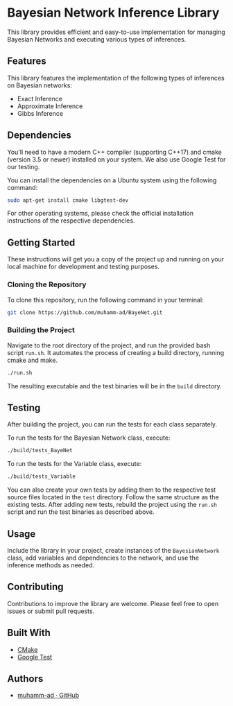 # Bayesian Network Inference Library

This library provides efficient and easy-to-use implementation for managing Bayesian Networks and executing various types of inferences.

## Features

This library features the implementation of the following types of inferences on Bayesian networks:

* Exact Inference
* Approximate Inference
* Gibbs Inference

## Dependencies

You'll need to have a modern C++ compiler (supporting C++17) and cmake (version 3.5 or newer) installed on your system. We also use Google Test for our testing.

You can install the dependencies on a Ubuntu system using the following command:

```bash
sudo apt-get install cmake libgtest-dev
```

For other operating systems, please check the official installation instructions of the respective dependencies.

## Getting Started

These instructions will get you a copy of the project up and running on your local machine for development and testing purposes.

### Cloning the Repository

To clone this repository, run the following command in your terminal:

```bash
git clone https://github.com/muhamm-ad/BayeNet.git
```

### Building the Project

Navigate to the root directory of the project, and run the provided bash script `run.sh`. It automates the process of creating a build directory, running cmake and make.

```bash
./run.sh
```

The resulting executable and the test binaries will be in the `build` directory.

## Testing

After building the project, you can run the tests for each class separately.

To run the tests for the Bayesian Network class, execute:

```bash
./build/tests_BayeNet
```

To run the tests for the Variable class, execute:

```bash
./build/tests_Variable
```

You can also create your own tests by adding them to the respective test source files located in the `test` directory. Follow the same structure as the existing tests. After adding new tests, rebuild the project using the `run.sh` script and run the test binaries as described above.

## Usage

Include the library in your project, create instances of the `BayesianNetwork` class, add variables and dependencies to the network, and use the inference methods as needed.

## Contributing

Contributions to improve the library are welcome. Please feel free to open issues or submit pull requests.

## Built With

* [CMake](https://cmake.org/)
* [Google Test](https://github.com/google/googletest)

## Authors

* [muhamm-ad · GitHub](https://github.com/muhamm-ad)


